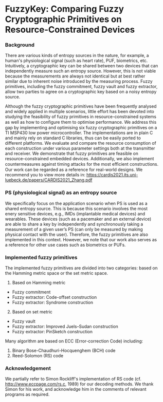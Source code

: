# FuzzyKey: Comparing Fuzzy Cryptographic Primitives on Resource-Constrained Devices

### Background

There are various kinds of entropy sources in the nature, for example, a human's physiological signal (such as heart rate), PUF, biometrics, etc. Intuitively, a cryptographic key can be shared between two devices that can independently measure such an entropy source. However, this is not viable because the measurements are always not identical but at best rather similar due to inherent noise introduced by the measuring process. Fuzzy primitives, including the fuzzy commitment, fuzzy vault and fuzzy extractor, allow two parties to agree on a cryptographic key based on a noisy entropy source.

Although the fuzzy cryptographic primitives have been frequently analysed and widely applied in multiple scenarios, little effort has been devoted into studying the feasibility of fuzzy primitives in resource-constrained systems as well as how to conﬁgure them to optimise performance. We address this gap by implementing and optimising six fuzzy cryptographic primitives on a TI MSP430 low power microcontroller. The implementations are in plain C and mainly rely on standard C libraries, thus can be easily ported to different platforms. We evaluate and compare the resource consumption of each construction under various parameter settings both at the transmitter and receiver. We demonstrate that fuzzy primitives are feasible on resource-constrained embedded devices. Additionally, we also implement countermeasures against timing attacks for the most eﬃcient constructions. Our work can be regarded as a reference for real-world designs. We recommend you to view more details in: https://cardis2021.its.uni-luebeck.de/papers/CARDIS2021_Zhang.pdf

### PS (physiological signal) as an entropy source

We specifically focus on the application scenario when PS is used as a shared entropy source. This is because this scenario involves the most enery sensitive devices, e.g., IMDs (implantable medical devices) and wearables. These devices (such as a pacemaker and an external device) are able to share a key by independently and synchronously taking a measurement of a given user’s PS (can only be measured by making physical contact with the user). Therefore, the fuzzy primitives are also implemented in this context. However, we note that our work also serves as a reference for other use cases such as biometrics or PUFs.

### Implemented fuzzy primitives

The implemented fuzzy primitives are divided into two categories: based on the Hamming metric space or the set metric space.
1. Based on Hamming metric
- Fuzzy commitment
- Fuzzy extractor: Code-offset construction 
- Fuzzy extractor: Syndrome construction
2. Based on set metric
- Fuzzy vault
- Fuzzy extractor: Improved Juels–Sudan construction
- Fuzzy extractor: PinSketch construction

Many algorithm are based on ECC (Error-correction Code) including:
1. Binary Bose-Chaudhuri-Hocquenghem (BCH) code
2. Reed-Solomon (RS) code

### Acknowledgement

We partially refer to Simon Rockliff's implementation of RS code (cf. http://www.eccpage.com/rs.c, 1989) for our decoding methods. We thank Simon for his work, and acknowledge him in the comments of relevant programs as required.

